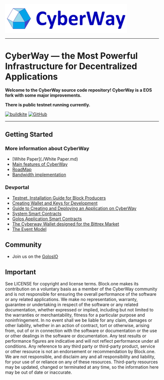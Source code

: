 <img width="400" src="logo.jpg" />

*****  
# CyberWay — the Most Powerful Infrastructure for Decentralized Applications

**Welcome to the CyberWay source code repository! CyberWay is a EOS fork with some major improvements.**  

**There is public testnet running currently.**  

[![buildkite](https://badge.buildkite.com/f0940b2380542f6c80c1c01aa773d61c1d3470007fa5b9e6c3.svg?branch=master)](https://buildkite.com/cyberway)
[![GitHub](https://img.shields.io/github/license/goloschain/cyberway.svg)](https://github.com/GolosChain/cyberway/blob/master/LICENSE)

*****  
## Getting Started

### More information about CyberWay

* [White Paper](./White Paper.md)
* [Main features of CyberWay](https://steemit.com/cyberway/@golos/cyberway-need-for-new-platform)
* [RoadMap](https://steemit.com/cyberway/@golos/cyberway-project-roadmap)
* [Bandwidth implementation](https://docs.google.com/document/d/1Kmlgu8pf8YytpVZajj2Si86ZNegkbZg0QHopdACmv6Q/edit?ts=5cb7079a)

### Devportal

* [Testnet. Installation Guide for Block Producers](https://cyberway.gitbook.io/en/validators/testnet_installation)
* [Creating Wallet and Keys for Development](https://cyberway.gitbook.io/en/devportal/create_development_wallet)
* [Guide to Creating and Deploying an Application on CyberWay](https://cyberway.gitbook.io/en/devportal/create_application)
* [System Smart Contracts](https://cyberway.gitbook.io/en/devportal/system_contracts)
* [Golos Application Smart Contracts](https://cyberway.gitbook.io/en/devportal/golos_contracts)
* [The Cyberway Wallet designed for the Bittrex Market](https://cyberway.gitbook.io/en/devportal/cyberway_wallet_for_bittrex)
* [The Event Model](https://cyberway.gitbook.io/en/devportal/event_engine)


## Community

* Join us on the [GolosIO](https://golos.io)

## Important

See LICENSE for copyright and license terms. Block.one makes its contribution on a voluntary basis as a member of the CyberWay community and is not responsible for ensuring the overall performance of the software or any related applications. We make no representation, warranty, guarantee or undertaking in respect of the software or any related documentation, whether expressed or implied, including but not limited to the warranties or merchantability, fitness for a particular purpose and noninfringement. In no event shall we be liable for any claim, damages or other liability, whether in an action of contract, tort or otherwise, arising from, out of or in connection with the software or documentation or the use or other dealings in the software or documentation.  Any test results or performance figures are indicative and will not reflect performance under all conditions.  Any reference to any third party or third-party product, service or other resource is not an endorsement or recommendation by Block.one.  We are not responsible, and disclaim any and all responsibility and liability, for your use of or reliance on any of these resources. Third-party resources may be updated, changed or terminated at any time, so the information here may be out of date or inaccurate.



